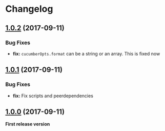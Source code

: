 # Changelog


<a name="1.0.2"></a>
## [1.0.2](https://github.com/wswebcreation/protractor-multiple-cucumber-html-reporter-plugin/compare/v1.0.1...v1.0.2) (2017-09-11)

### Bug Fixes

* **fix:** `cucumberOpts.format` can be a string or an array. This is fixed now


<a name="1.0.1"></a>
## [1.0.1](https://github.com/wswebcreation/protractor-multiple-cucumber-html-reporter-plugin/compare/v1.0.0...v1.0.1) (2017-09-11)

### Bug Fixes

* **fix:** Fix scripts and peerdependencies


<a name="1.0.0"></a>
## [1.0.0](https://github.com/wswebcreation/protractor-multiple-cucumber-html-reporter-plugin/tree/v1.0.0) (2017-09-11)


**First release version**

